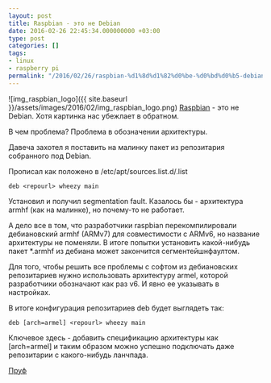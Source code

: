 ```yaml
---
layout: post
title: Raspbian - это не Debian
date: 2016-02-26 22:45:34.000000000 +03:00
type: post
categories: []
tags:
- linux
- raspberry pi
permalink: "/2016/02/26/raspbian-%d1%8d%d1%82%d0%be-%d0%bd%d0%b5-debian/"
---
```

![img_raspbian_logo]({{ site.baseurl }}/assets/images/2016/02/img_raspbian_logo.png) [Raspbian](https://www.raspbian.org) - это не Debian. Хотя картинка нас убежлает в обратном.

В чем проблема? Проблема в обозначении архитектуры.

Давеча захотел я поставить на малинку пакет из репозитария собранного под Debian.

Прописал как положено в /etc/apt/sources.list.d/<repository>.list

```
deb <repourl> wheezy main
```

Установил и получил segmentation fault. Казалось бы - архитектура armhf (как на малинке), но почему-то не работает.

А дело все в том, что разработчики raspbian перекомпилировали дебиановский armhf (ARMv7) для совместимости с ARMv6, но название архитектуры не поменяли. В итоге попытки установить какой-нибудь пакет *.armhf из дебиана может закончится сегментейшнфаултом.

Для того, чтобы решить все проблемы с софтом из дебиановских репозитариев нужно использовать архитектуру armel, которой разработчики обозначают как раз v6. И явно ее указывать в настройках.

В итоге конфигурация репозитариев deb будет выглядеть так:

```
deb [arch=armel] <repourl> wheezy main
```

Ключевое здесь - добавить спецификацию архитектуры как [arch=armel] и таким образом можно успешно подключать даже репозитарии с какого-нибудь ланчпада.

[Пруф](https://www.raspbian.org/RaspbianFAQ#What_is_Raspbian.3F)

